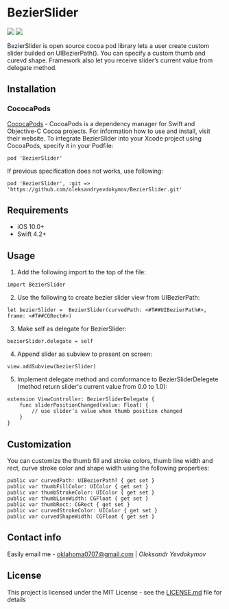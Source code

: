 # BezierSlider
![](https://github.com/oleksandryevdokymov/BezierSlider/blob/master/demo1.gif) ![](https://github.com/oleksandryevdokymov/BezierSlider/blob/master/demo2.gif)

BezierSlider is open source cocoa pod library lets a user create custom slider builded on UIBezierPath(). You can specify a custom thumb and curevd shape. Framework also let you receive slider’s current value from delegate method.

## Installation
### CococaPods
[CococaPods](https://cocoapods.org) - CocoaPods is a dependency manager for Swift and Objective-C Cocoa projects. 
For information how to use and install, visit their website. To integrate BezierSlider into your Xcode project using CocoaPods, specify it in your Podfile:
```
pod 'BezierSlider'
```
If previous specification does not works, use following:
```
pod 'BezierSlider', :git => 'https://github.com/oleksandryevdokymov/BezierSlider.git'
```

## Requirements
* iOS 10.0+
* Swift 4.2+

## Usage 
1. Add the following import to the top of the file:
```
import BezierSlider
```
2. Use the following to create bezier slider view from UIBezierPath:
```
let bezierSlider =  BezierSlider(curvedPath: <#T##UIBezierPath#>, frame: <#T##CGRect#>)
```
3. Make self as delegate for BezierSlider:
```
bezierSlider.delegate = self
```
4. Append slider as subview to present on screen:
```
view.addSubview(bezierSlider)
```
5. Implement delegate method and comformance to BezierSliderDelegete (method return slider's current value from 0.0 to 1.0): 
```
extension ViewController: BezierSliderDelegate {
    func sliderPositionChanged(value: Float) {
        // use slider’s value when thumb position changed
    }
}
```

## Customization
You can customize the thumb fill and stroke colors, thumb line width and rect, curve stroke color and shape width using the following properties:
```
public var curvedPath: UIBezierPath? { get set }
public var thumbFillColor: UIColor { get set }
public var thumbStrokeColor: UIColor { get set }
public var thumbLineWidth: CGFloat { get set }
public var thumbRect: CGRect { get set }
public var curvedStrokeColor: UIColor { get set }
public var curvedShapeWidth: CGFloat { get set }
```

## Contact info
Easily email me  - [oklahoma0707@gmail.com](oklahoma0707@gmail.com) | *Oleksandr Yevdokymov* 

## License
This project is licensed under the MIT License - see the [LICENSE.md](LICENSE.md) file for details
